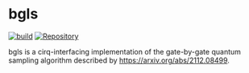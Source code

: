 # bgls

[![build](https://github.com/asciineuron/bgls/workflows/Python%20package/badge.svg)](https://github.com/asciineuron/bgls/actions)
[![Repository](https://img.shields.io/badge/GitHub-5C5C5C.svg?logo=github)](https://github.com/asciineuron/bgls)

bgls is a cirq-interfacing implementation of the gate-by-gate quantum sampling algorithm described by https://arxiv.org/abs/2112.08499.
